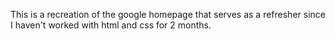 This is a recreation of the google homepage that serves as a refresher since I haven't worked with html and css for 2 months.